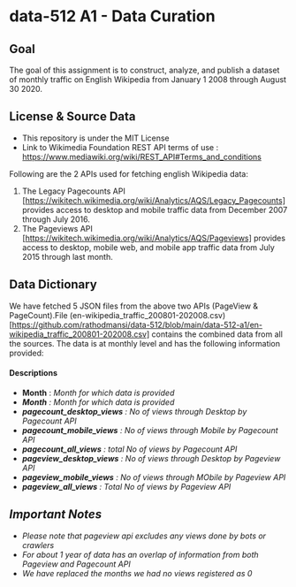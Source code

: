 # data-512 A1 - Data Curation
  
## Goal
The goal of this assignment is to construct, analyze, and publish a dataset of monthly traffic on English Wikipedia from January 1 2008 through August 30 2020. 

## License & Source Data
- This repository is under the MIT License
- Link to Wikimedia Foundation REST API terms of use : https://www.mediawiki.org/wiki/REST_API#Terms_and_conditions

Following are the 2 APIs used for fetching english Wikipedia data:

1. The Legacy Pagecounts API [https://wikitech.wikimedia.org/wiki/Analytics/AQS/Legacy_Pagecounts] provides access to desktop and mobile traffic data from December 2007 through July 2016.
2. The Pageviews API [https://wikitech.wikimedia.org/wiki/Analytics/AQS/Pageviews] provides access to desktop, mobile web, and mobile app traffic data from July 2015 through last month.

## Data Dictionary

We have fetched 5 JSON files from the above two APIs (PageView & PageCount).File (en-wikipedia_traffic_200801-202008.csv) [https://github.com/rathodmansi/data-512/blob/main/data-512-a1/en-wikipedia_traffic_200801-202008.csv] contains the combined data from all the sources. The data is at monthly level and has the following information provided:

#### Descriptions
<ul>
  <li><b>Month</b> : <i> Month for which data is provided</li>
  <li><b>Month</b> : <i> Month for which data is provided</li>
  <li><b>pagecount_desktop_views</b> : <i> No of views through Desktop by Pagecount API </i></li>
  <li><b>pagecount_mobile_views</b> : <i> No of views through Mobile by Pagecount API</i></li>
  <li><b>pagecount_all_views</b> : <i> total No of views by Pagecount API</i></li>
  <li><b>pageview_desktop_views</b> : <i> No of views through Desktop by Pageview API</i></li>
  <li><b>pageview_mobile_views</b> : <i> No of views through MObile by Pageview API</i></li>
  <li><b>pageview_all_views</b> : <i> Total No of views by Pageview API</i></li>
</ul>
  
## Important Notes

- Please note that pageview api excludes any views done by bots or crawlers
- For about 1 year of data has an overlap of information from both Pageview and Pagecount API
- We have replaced the months we had no views registered as 0
